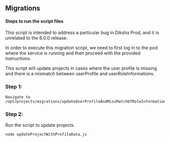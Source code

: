 ## Migrations

#### Steps to run the script files

This script is intended to address a particular bug in Diksha Prod, and it is unrelated to the 6.0.0 release.

In order to execute this migration script, we need to first log in to the pod where the service is running and then proceed with the provided instructions.

This script will update projects in cases where the user profile is missing and there is a mismatch between userProfile and userRoleInformations.

### Step 1:

    Navigate to /opt/projects/migrations/updateUserProfileAndMissMatchOfRoleInformation/

### Step 2:

Run the script to update projects.

    node updateProjectWithProfileData.js
